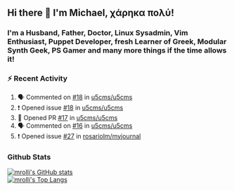 ## Hi there 👋 I'm Michael, χάρηκα πολύ!

<!--
**mrolli/mrolli** is a ✨ _special_ ✨ repository because its `README.md` (this file) appears on your GitHub profile.

Here are some ideas to get you started:

- 🔭 I’m currently working on ...
- 🌱 I’m currently learning ...
- 👯 I’m looking to collaborate on ...
- 🤔 I’m looking for help with ...
- 💬 Ask me about ...
- 📫 How to reach me: ...
- 😄 Pronouns: ...
- ⚡ Fun fact: ...
-->

### I'm a Husband, Father, Doctor, Linux Sysadmin, Vim Enthusiast, Puppet Developer, fresh Learner of Greek, Modular Synth Geek, PS Gamer and many more things if the time allows it!

### :zap: Recent Activity

<!--START_SECTION:activity-->
1. 🗣 Commented on [#18](https://github.com/u5cms/u5cms/issues/18) in [u5cms/u5cms](https://github.com/u5cms/u5cms)
2. ❗️ Opened issue [#18](https://github.com/u5cms/u5cms/issues/18) in [u5cms/u5cms](https://github.com/u5cms/u5cms)
3. 💪 Opened PR [#17](https://github.com/u5cms/u5cms/pull/17) in [u5cms/u5cms](https://github.com/u5cms/u5cms)
4. 🗣 Commented on [#16](https://github.com/u5cms/u5cms/issues/16) in [u5cms/u5cms](https://github.com/u5cms/u5cms)
5. ❗️ Opened issue [#27](https://github.com/rosariolm/myjournal/issues/27) in [rosariolm/myjournal](https://github.com/rosariolm/myjournal)
<!--END_SECTION:activity-->

### Github Stats
[![mrolli's GitHub stats](https://github-readme-stats.vercel.app/api?username=mrolli&count_private=true&show_icons=true&theme=onedark)](https://github.com/anuraghazra/github-readme-stats)  
[![mrolli's Top Langs](https://github-readme-stats.vercel.app/api/top-langs/?username=mrolli&count_private=true&theme=onedark&hide=c%2B%2B,c,html,cmake,makefile&layout=compact)](https://github.com/anuraghazra/github-readme-stats)
